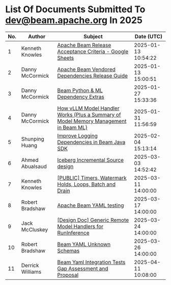 <!--
Licensed under the Apache License, Version 2.0 (the "License");
you may not use this file except in compliance with the License.
You may obtain a copy of the License at

http://www.apache.org/licenses/LICENSE-2.0

Unless required by applicable law or agreed to in writing, software
distributed under the License is distributed on an "AS IS" BASIS,
WITHOUT WARRANTIES OR CONDITIONS OF ANY KIND, either express or implied.
See the License for the specific language governing permissions and
limitations under the License.
-->

# List Of Documents Submitted To dev@beam.apache.org In 2025
| No. | Author | Subject | Date (UTC) |
|---|---|---|---|
| 1 | Kenneth Knowles | [Apache Beam Release Acceptance Criteria  - Google Sheets](https://docs.google.com/spreadsheets/d/1qk-N5vjXvbcEk68GjbkSZTR8AGqyNUM-oLFo_ZXBpJw) | 2025-01-13 10:54:22 |
| 2 | Danny McCormick | [Apache Beam Vendored Dependencies Release Guide](https://s.apache.org/beam-release-vendored-artifacts) | 2025-01-13 15:00:51 |
| 3 | Danny McCormick | [Beam Python & ML Dependency Extras](https://docs.google.com/document/d/1c84Gc-cZRCfrU8f7kWGsNR2o8oSRjCM-dGHO9KvPWPw) | 2025-01-27 15:33:36 |
| 4 | Danny McCormick | [How vLLM Model Handler Works (Plus a Summary of Model Memory Management in Beam ML)](https://docs.google.com/document/d/1UB4umrtnp1Eg45fiUB3iLS7kPK3BE6pcf0YRDkA289Q) | 2025-01-31 11:56:59 |
| 5 | Shunping Huang | [Improve Logging Dependencies in Beam Java SDK](https://docs.google.com/document/d/1IkbiM4m8D-aB3NYI1aErFZHt6M7BQ-8eCULh284Davs) | 2025-02-04 15:13:14 |
| 6 | Ahmed Abualsaud | [Iceberg Incremental Source design](https://s.apache.org/beam-iceberg-incremental-source) | 2025-03-03 14:52:42 |
| 7 | Kenneth Knowles | [[PUBLIC] Timers, Watermark Holds, Loops, Batch and Drain](https://s.apache.org/beam-timers-and-drain) | 2025-03-11 14:00:00 |
| 8 | Robert Bradshaw  | [Apache Beam YAML testing](https://s.apache.org/beam-yaml-testing) | 2025-03-17 14:00:00 |
| 9 | Jack McCluskey   | [[Design Doc] Generic Remote Model Handlers for RunInference](https://docs.google.com/document/d/17A_oHJ7s3ol4TGCUpKeYc6iozkcTwN_e4H_J3kRlgPM/edit?usp=sharing) | 2025-03-24 14:00:00 |
| 10 | Robert Bradshaw   | [Beam YAML Unknown Schemas](https://s.apache.org/beam-yaml-unknown-schema) | 2025-03-26 14:00:00 |
| 11 | Derrick Williams | [Beam Yaml Integration Tests Gap Assessment and Proposal](https://s.apache.org/beam-yaml-it) | 2025-04-11 10:08:00 |

